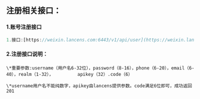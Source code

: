 ## 注册相关接口：

#### 1.账号注册接口

```js
1.接口:[https://weixin.lancens.com:6443/v1/api/user](https://weixin.lancens.com:6443/v1/api/user)
```

#### 2.注册接口说明：

    \*重要参数:username（用户名6-32位），password（8-16），phone（6-20），email（6-40），realm（1-32），         apikey（32）.code（6）

    \*username用户名不能纯数字，apikey由lancens提供参数。code满足6位即可，成功返回201

###### 



